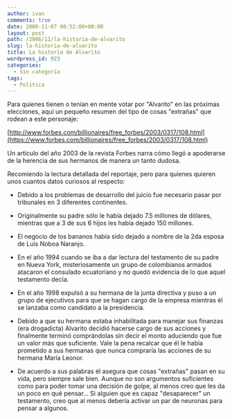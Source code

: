 ```yaml
---
author: ivan
comments: true
date: 2006-11-07 00:52:00+00:00
layout: post
path: /2006/11/la-historia-de-alvarito
slug: la-historia-de-alvarito
title: La historia de Alvarito
wordpress_id: 923
categories:
  - Sin categoría
tags:
  - Política
---
```


Para quienes tienen o tenían en mente votar por "Alvarito" en las próximas elecciones, aquí un pequeño resumen del tipo de cosas "extrañas" que rodean a este personaje:

[http://www.forbes.com/billionaires/free_forbes/2003/0317/108.html](https://www.forbes.com/billionaires/free_forbes/2003/0317/108.html)

Un artículo del año 2003 de la revista Forbes narra cómo llegó a apoderarse de la herencia de sus hermanos de manera un tanto dudosa.

Recomiendo la lectura detallada del reportaje, pero para quienes quieren unos cuantos datos curiosos al respecto:

- Debido a los problemas de desarrollo del juicio fue necesario pasar por tribunales en 3 diferentes continentes.

- Originalmente su padre sólo le había dejado 7.5 millones de dólares, mientras que a 3 de sus 6 hijos les había dejado 150 millones.

- El negocio de los bananos había sido dejado a nombre de la 2da esposa de Luis Noboa Naranjo.
- En el año 1994 cuando se iba a dar lectura del testamento de su padre en Nueva York, misteriosamente un grupo de colombianos armados atacaron el consulado ecuatoriano y no quedó evidencia de lo que aquel testamento decía.

- En el año 1998 expulsó a su hermana de la junta directiva y puso a un grupo de ejecutivos para que se hagan cargo de la empresa mientras él se lanzaba como candidato a la presidencia.

- Debido a que su hermana estaba inhabilitada para manejar sus finanzas (era drogadicta) Alvarito decidió hacerse cargo de sus acciones y finalmente terminó comprándolas sin decir el monto aduciendo que fue un valor más que suficiente. Vale la pena recalcar que él le había prometido a sus hermanas que nunca compraría las acciones de su hermana María Leonor.

- De acuerdo a sus palabras él asegura que cosas "extrañas" pasan en su vida, pero siempre sale bien.
  Aunque no son argumentos suficientes como para poder tomar una decisión de golpe, al menos creo que les da un poco en qué pensar... Si alguien que es capaz "desaparecer" un testamento, creo que al menos debería activar un par de neuronas para pensar a algunos.

